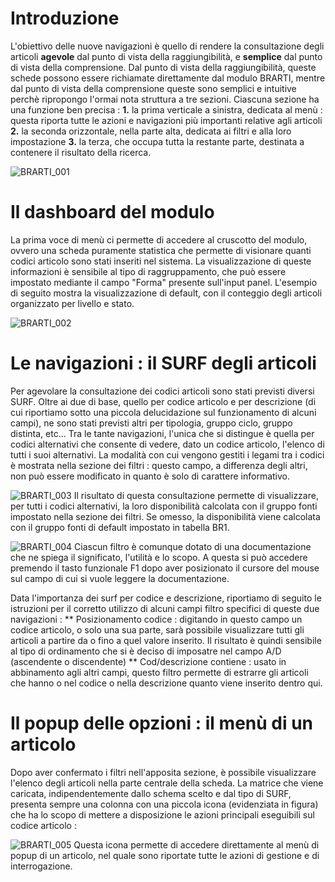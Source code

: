 # Introduzione

L'obiettivo delle nuove navigazioni è quello di rendere la consultazione degli articoli __agevole__ dal punto di vista della raggiungibilità, e __semplice__ dal punto di vista della comprensione.
Dal punto di vista della raggiungibilità, queste schede possono essere richiamate direttamente dal modulo BRARTI, mentre dal punto di vista della comprensione queste sono semplici e intuitive perchè ripropongo l'ormai nota struttura a tre sezioni.
Ciascuna sezione ha una funzione ben precisa : 
**1.** la prima verticale a sinistra, dedicata al menù :  questa riporta tutte le azioni e navigazioni più importanti relative agli articoli
**2.** la seconda orizzontale, nella parte alta, dedicata ai filtri e alla loro impostazione
**3.** la terza, che occupa tutta la restante parte, destinata a contenere il risultato della ricerca.


![BRARTI_001](http://localhost:3000/immagini/MBDOC_OPE-BRARTI_01/BRARTI_001.png)
# Il dashboard del modulo

La prima voce di menù ci permette di accedere al cruscotto del modulo, ovvero una scheda puramente statistica che permette di visionare quanti codici articolo sono stati inseriti nel sistema.
La visualizzazione di queste informazioni è sensibile al tipo di raggruppamento, che può essere impostato mediante il campo "Forma" presente sull'input panel.
L'esempio di seguito mostra la visualizzazione di default, con il conteggio degli articoli organizzato per livello e stato.

![BRARTI_002](http://localhost:3000/immagini/MBDOC_OPE-BRARTI_01/BRARTI_002.png)
# Le navigazioni :  il SURF degli articoli

Per agevolare la consultazione dei codici articoli sono stati previsti diversi SURF. Oltre ai due di base, quello per codice articolo e per descrizione (di cui riportiamo sotto una piccola delucidazione sul funzionamento di alcuni campi), ne sono stati previsti altri per tipologia, gruppo ciclo, gruppo distinta, etc...
Tra le tante navigazioni, l'unica che si distingue è quella per  codici alternativi che consente di vedere, dato un codice articolo, l'elenco di tutti i suoi alternativi.
La modalità con cui vengono gestiti i legami tra i codici è mostrata nella sezione dei filtri :  questo campo, a differenza degli altri, non può essere modificato in quanto è solo di carattere informativo.

![BRARTI_003](http://localhost:3000/immagini/MBDOC_OPE-BRARTI_01/BRARTI_003.png)
Il risultato di questa consultazione permette di visualizzare, per tutti i codici alternativi, la loro disponibilità calcolata con il gruppo fonti impostato nella sezione dei filtri. Se omesso, la disponibilità viene calcolata con il gruppo fonti di default impostato in tabella BR1.

![BRARTI_004](http://localhost:3000/immagini/MBDOC_OPE-BRARTI_01/BRARTI_004.png)
Ciascun filtro è comunque dotato di una documentazione che ne spiega il significato, l'utilità e lo scopo.
A questa si può accedere premendo il tasto funzionale F1 dopo aver posizionato il cursore del mouse sul campo di cui si vuole leggere la documentazione.

Data l'importanza dei surf per codice e descrizione, riportiamo di seguito le istruzioni per il corretto utilizzo di alcuni campi filtro specifici di queste due navigazioni : 
** Posizionamento codice :  digitando in questo campo un codice articolo, o solo una sua parte, sarà possibile visualizzare tutti gli articoli a partire da o fino a quel valore inserito.
   Il risultato è quindi sensibile al tipo di ordinamento che si è deciso di imposatre nel campo A/D (ascendente o discendente)
** Cod/descrizione contiene :  usato in abbinamento agli altri campi, questo filtro permette di estrarre gli articoli che hanno o nel codice o nella descrizione quanto viene inserito dentro qui.

# Il popup delle opzioni :  il menù di un articolo

Dopo aver confermato i filtri nell'apposita sezione, è possibile visualizzare l'elenco degli articoli nella parte centrale della scheda. La matrice che viene caricata, indipendentemente dallo schema scelto e dal tipo di SURF, presenta sempre una colonna con una piccola icona (evidenziata in figura) che ha lo scopo di mettere a disposizione le azioni principali eseguibili sul codice articolo : 

![BRARTI_005](http://localhost:3000/immagini/MBDOC_OPE-BRARTI_01/BRARTI_005.png)
Questa icona permette di accedere direttamente al menù di popup di un articolo, nel quale sono riportate tutte le azioni di gestione e di interrogazione.
